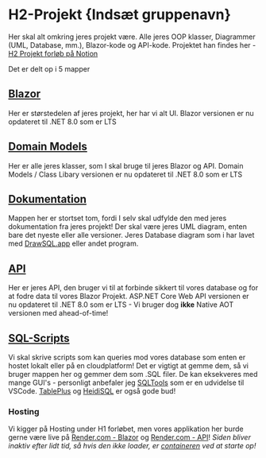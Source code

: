 # H2-Projekt {Indsæt gruppenavn}

Her skal alt omkring jeres projekt være. Alle jeres OOP klasser, Diagrammer (UML, Database, mm.), Blazor-kode og API-kode. 
Projektet han findes her - [H2 Projekt forløb på Notion](https://mercantec.notion.site/Projekt-H2-Booking-side-33e086a54fd84630b2c63bd67a5066d2?pvs=4)

Det er delt op i 5 mapper 

## [Blazor](https://github.com/MAGS-Template/H2-Projekt/tree/main/Blazor)
Her er størstedelen af jeres projekt, her har vi alt UI. 
Blazor versionen er nu opdateret til .NET 8.0 som er LTS

## [Domain Models](https://github.com/MAGS-Template/H2-Projekt/tree/main/DomainModels)
Her er alle jeres klasser, som I skal bruge til jeres Blazor og API. 
Domain Models / Class Libary versionen er nu opdateret til .NET 8.0 som er LTS

## [Dokumentation](https://github.com/MAGS-Template/H2-Projekt/tree/main/Dokumentation)
Mappen her er stortset tom, fordi I selv skal udfylde den med jeres dokumentation fra jeres projekt! Der skal være jeres UML diagram, enten bare det nyeste eller alle versioner. 
Jeres Database diagram som i har lavet med [DrawSQL.app](drawsql.app) eller andet program.

## [API](https://github.com/MAGS-Template/H2-Projekt/tree/main/API)
Her er jeres API, den bruger vi til at forbinde sikkert til vores database og for at fodre data til vores Blazor Projekt.
ASP.NET Core Web API versionen er nu opdateret til .NET 8.0 som er LTS - Vi bruger dog <strong>ikke</strong> Native AOT versionen med ahead-of-time!

## [SQL-Scripts](https://github.com/MAGS-Template/H2-Projekt/tree/main/SQL-Scripts)
Vi skal skrive scripts som kan queries mod vores database som enten er hostet lokalt eller på en cloudplatform! Det er vigtigt at gemme dem, så vi bruger mappen her og gemmer dem som .SQL filer. De kan eksekveres med mange GUI's - personligt anbefaler jeg [SQLTools](https://www.notion.so/mercantec/VSCode-Extensions-f4e03a6568ee483f85d9fc018ba6baa7?pvs=4#e439f568d1fe4749afa04ee204f37ac9) som er en udvidelse til VSCode. [TablePlus](https://tableplus.com/) og [HeidiSQL](https://www.heidisql.com/) er også gode bud!

### Hosting
Vi kigger på Hosting under H1 forløbet, men vores applikation her burde gerne være live på [Render.com - Blazor](https://h2blazor.onrender.com/) og [Render.com - API](https://h2api.onrender.com/swagger/index.html)! *Siden bliver inaktiv efter lidt tid, så hvis den ikke loader, er [containeren](https://www.notion.so/mercantec/Containers-a9c3613888d342cca0221c7e0f68a767) ved at starte op!*

